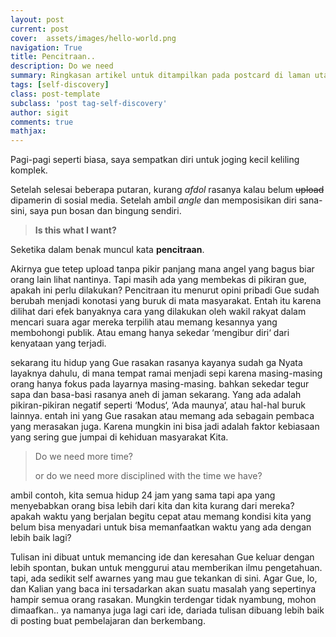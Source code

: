 ```yaml
---
layout: post
current: post
cover:  assets/images/hello-world.png
navigation: True
title: Pencitraan..
description: Do we need 
summary: Ringkasan artikel untuk ditampilkan pada postcard di laman utama, topik, dan artikel terkait.
tags: [self-discovery]
class: post-template
subclass: 'post tag-self-discovery'
author: sigit
comments: true
mathjax:
---
```


Pagi-pagi seperti biasa, saya sempatkan diri untuk joging kecil keliling komplek.

Setelah selesai beberapa putaran, kurang *afdol* rasanya kalau belum ~~upload~~ dipamerin di sosial media. Setelah ambil *angle* dan memposisikan diri sana-sini, saya pun bosan dan bingung sendiri.

> <b>Is this what I want?</b>

Seketika dalam benak muncul kata **pencitraan**.

Akirnya gue tetep upload tanpa pikir panjang mana angel yang bagus biar orang lain lihat nantinya. Tapi masih ada yang membekas di pikiran gue, apakah ini perlu dilakukan? Pencitraan itu menurut opini pribadi Gue sudah berubah menjadi konotasi yang buruk di mata masyarakat. Entah itu karena dilihat dari efek banyaknya cara yang dilakukan oleh wakil rakyat dalam mencari suara agar mereka terpilih atau memang kesannya yang membohongi publik. Atau emang hanya sekedar ‘mengibur diri‘ dari kenyataan yang terjadi.

sekarang itu hidup yang Gue rasakan rasanya kayanya sudah ga Nyata layaknya dahulu, di mana tempat ramai menjadi sepi karena masing-masing orang hanya fokus pada layarnya masing-masing. bahkan sekedar tegur sapa dan basa-basi rasanya aneh di jaman sekarang. Yang ada adalah pikiran-pikiran negatif seperti ‘Modus‘, ‘Ada maunya‘, atau hal-hal buruk lainnya. entah ini yang Gue rasakan atau memang ada sebagain pembaca yang merasakan juga. Karena mungkin ini bisa jadi adalah faktor kebiasaan yang sering gue jumpai di kehiduan masyarakat Kita.

> Do we need more time?
> 
> or do we need more disciplined with the time we have?

ambil contoh, kita semua hidup 24 jam yang sama tapi apa yang menyebabkan orang bisa lebih dari kita dan kita kurang dari mereka? apakah waktu yang berjalan begitu cepat atau memang kondisi kita yang belum bisa menyadari untuk bisa memanfaatkan waktu yang ada dengan lebih baik lagi?

Tulisan ini dibuat untuk memancing ide dan keresahan Gue keluar dengan lebih spontan, bukan untuk menggurui atau memberikan ilmu pengetahuan. tapi, ada sedikit self awarnes yang mau gue tekankan di sini. Agar Gue, lo, dan Kalian yang baca ini tersadarkan akan suatu masalah yang sepertinya hampir semua orang rasakan. Mungkin terdengar tidak nyambung, mohon dimaafkan.. ya namanya juga lagi cari ide, dariada tulisan dibuang lebih baik di posting buat pembelajaran dan berkembang.
